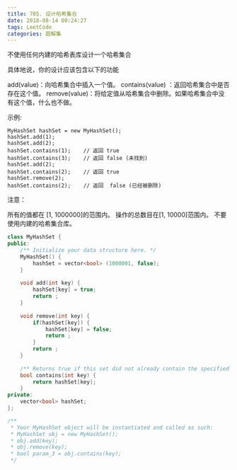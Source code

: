 ```yaml
---
title: 705. 设计哈希集合
date: 2018-08-14 00:24:27
tags: LeetCode
categories: 题解集
---
```


不使用任何内建的哈希表库设计一个哈希集合

具体地说，你的设计应该包含以下的功能

add(value)：向哈希集合中插入一个值。
contains(value) ：返回哈希集合中是否存在这个值。
remove(value)：将给定值从哈希集合中删除。如果哈希集合中没有这个值，什么也不做。

示例:
```
MyHashSet hashSet = new MyHashSet();
hashSet.add(1);         
hashSet.add(2);         
hashSet.contains(1);    // 返回 true
hashSet.contains(3);    // 返回 false (未找到)
hashSet.add(2);          
hashSet.contains(2);    // 返回 true
hashSet.remove(2);          
hashSet.contains(2);    // 返回  false (已经被删除)
```
注意：

所有的值都在 [1, 1000000]的范围内。
操作的总数目在[1, 10000]范围内。
不要使用内建的哈希集合库。

```cpp
class MyHashSet {
public:
    /** Initialize your data structure here. */
    MyHashSet() {
        hashSet = vector<bool> (1000001, false);
    }
    
    void add(int key) {
        hashSet[key] = true;
        return ;
    }
    
    void remove(int key) {
        if(hashSet[key]) {
            hashSet[key] = false;
            return ;
        }
        return ;
    }
    
    /** Returns true if this set did not already contain the specified element */
    bool contains(int key) {
        return hashSet[key];
    }
private:
    vector<bool> hashSet;
};

/**
 * Your MyHashSet object will be instantiated and called as such:
 * MyHashSet obj = new MyHashSet();
 * obj.add(key);
 * obj.remove(key);
 * bool param_3 = obj.contains(key);
 */
```